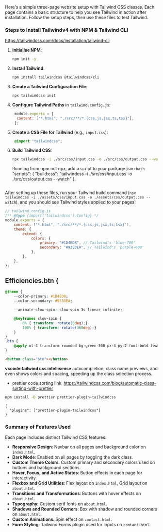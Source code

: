 Here's a simple three-page website setup with Tailwind CSS classes. Each page contains a basic structure to help you see Tailwind in action after installation. Follow the setup steps, then use these files to test Tailwind.

### Steps to Install Tailwindv4 with NPM & Tailwind CLI
https://tailwindcss.com/docs/installation/tailwind-cli

1. **Initialise NPM**:

   ```bash
   npm init -y
   ```

2. **Install Tailwind**:

   ```bash
   npm install tailwindcss @tailwindcss/cli
   ```

3. **Create a Tailwind Configuration File**:

   ```bash
   npx tailwindcss init
   ```

4. **Configure Tailwind Paths** in `tailwind.config.js`:

   ```js
    module.exports = {
     content: ["*.html", "./src/**/*.{css,js,jsx,ts,tsx}"],
    };
   ```

5. **Create a CSS File for Tailwind** (e.g., `input.css`):

   ```css
    @import "tailwindcss";
   ```

6. **Build Tailwind CSS**:

   ```bash
   npx tailwindcss -i ./src/css/input.css -o ./src/css/output.css --watch
   ```
   Running from npm not npx, add a script to your package.json
   ```bash```
    "scripts": {
        "build:css": "tailwindcss -i ./src/css/input.css -o ./src/css/output.css --watch"
    },

   ```

After setting up these files, run your Tailwind build command (`npx tailwindcss -i ./assets/css/input.css -o ./assets/css/output.css --watch`), and you should see Tailwind styles applied to your pages!

```js
// tailwind.config.js
/** @type {import('tailwindcss').Config} */
module.exports = {
    content: ["*.html", "./src/**/*.{css,js,jsx,ts,tsx}"],
    theme: {
        extend: {
            colors: {
                primary: "#1D4ED8", // Tailwind's 'blue-700'
                secondary: "#9333EA", // Tailwind's 'purple-600'
            },
        },
    },
};
```

## Efficiencies.btn {
```css
@theme {
    --color-primary: #1D4ED8;
    --color-secondary: #9333EA;

    --animate-slow-spin: slow-spin 3s linear infinite;

    @keyframes slow-spin {
        0% { transform: rotate(0deg);}
        100% { transform: rotate(360deg);}
    }
}
.btn {
    @apply mt-4 transform rounded bg-green-500 px-4 py-2 font-bold text-white transition duration-500 ease-in-out hover:-translate-y-1 hover:scale-110;
}

```

```html
<button class="btn"></button>
```

**vscode:tailwind css intellisense**
autocompletion, class name previews, and even shows colors and spacing, speeding up the class selection process.

- prettier code sorting
  link: https://tailwindcss.com/blog/automatic-class-sorting-with-prettier

```bash
npm install -D prettier prettier-plugin-tailwindcss
```

```.prettierrc
{
  "plugins": ["prettier-plugin-tailwindcss"]
}
```

### Summary of Features Used

Each page includes distinct Tailwind CSS features:

- **Responsive Design**: Navbar on all pages and background color on `index.html`.
- **Dark Mode**: Enabled on all pages by toggling the dark class.
- **Custom Theme Colors**: Custom primary and secondary colors used on buttons and background sections.
- **Hover, Focus, and Active States**: Button effects in each page for interactivity.
- **Flexbox and Grid Utilities**: Flex layout on `index.html`, Grid layout on `about.html`.
- **Transitions and Transformations**: Buttons with hover effects on `about.html`.
- **Typography**: Custom serif fonts on `about.html`.
- **Shadows and Rounded Corners**: Box with shadow and rounded corners on `about.html`.
- **Custom Animations**: Spin effect on `contact.html`.
- **Form Styling**: Tailwind Forms plugin used for inputs on `contact.html`.
